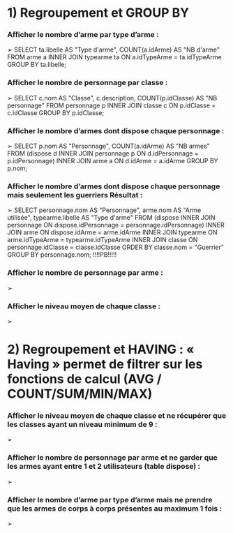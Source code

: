 # 1) Regroupement et GROUP BY
### Afficher le nombre d’arme par type d’arme :
➢ SELECT ta.libelle AS "Type d'arme", COUNT(a.idArme) AS "NB d'arme" 
FROM arme a 
INNER JOIN typearme ta ON a.idTypeArme = ta.idTypeArme 
GROUP BY ta.libelle;
### Afficher le nombre de personnage par classe :
➢ SELECT c.nom AS "Classe", c.description, COUNT(p.idClasse) AS "NB personnage" 
FROM personnage p 
INNER JOIN classe c ON p.idClasse = c.idClasse 
GROUP BY p.idClasse;
### Afficher le nombre d’armes dont dispose chaque personnage :
➢ SELECT p.nom AS "Personnage", COUNT(a.idArme) AS "NB armes" 
FROM (dispose d INNER JOIN personnage p ON d.idPersonnage = p.idPersonnage) 
INNER JOIN arme a ON d.idArme = a.idArme 
GROUP BY p.nom;
### Afficher le nombre d’armes dont dispose chaque personnage mais seulement les guerriers Résultat :
➢ SELECT personnage.nom AS "Personnage", arme.nom AS "Arme utilisée", typearme.libelle AS "Type d'arme" 
FROM (dispose INNER JOIN personnage ON dispose.idPersonnage = personnage.idPersonnage) 
INNER JOIN arme ON dispose.idArme = arme.idArme 
INNER JOIN typearme ON arme.idTypeArme = typearme.idTypeArme 
INNER JOIN classe ON personnage.idClasse = classe.idClasse 
ORDER BY classe.nom = "Guerrier" 
GROUP BY personnage.nom;
!!!!PB!!!!!
### Afficher le nombre de personnage par arme :
➢ 
### Afficher le niveau moyen de chaque classe :
➢ 
# 2) Regroupement et HAVING : « Having » permet de filtrer sur les fonctions de calcul (AVG / COUNT/SUM/MIN/MAX)
### Afficher le niveau moyen de chaque classe et ne récupérer que les classes ayant un niveau minimum de 9 :
➢ 
### Afficher le nombre de personnage par arme et ne garder que les armes ayant entre 1 et 2 utilisateurs (table dispose) :
➢ 
### Afficher le nombre d’arme par type d’arme mais ne prendre que les armes de corps à corps présentes au maximum 1 fois :
➢ 